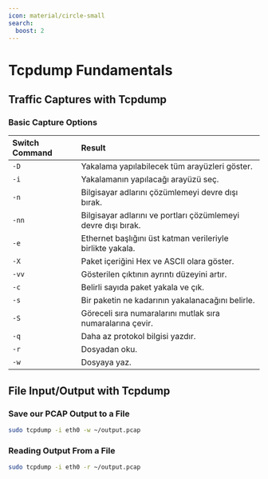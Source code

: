 ```yaml
---
icon: material/circle-small
search:
  boost: 2
---
```


# Tcpdump Fundamentals

## Traffic Captures with Tcpdump

### Basic Capture Options

| Switch Command | Result |
|:---|:---|
| `-D` | Yakalama yapılabilecek tüm arayüzleri göster. |
| `-i` | Yakalamanın yapılacağı arayüzü seç. |
| `-n` | Bilgisayar adlarını çözümlemeyi devre dışı bırak. |
| `-nn` | Bilgisayar adlarını ve portları çözümlemeyi devre dışı bırak. |
| `-e` | Ethernet başlığını üst katman verileriyle birlikte yakala. |
| `-X` | Paket içeriğini Hex ve ASCII olara göster. |
| `-vv` | Gösterilen çıktının ayrıntı düzeyini artır. |
| `-c` | Belirli sayıda paket yakala ve çık. |
| `-s` | Bir paketin ne kadarının yakalanacağını belirle. |
| `-S` | Göreceli sıra numaralarını mutlak sıra numaralarına çevir. |
| `-q` | Daha az protokol bilgisi yazdır. |
| `-r` | Dosyadan oku. |
| `-w` | Dosyaya yaz. |

## File Input/Output with Tcpdump

### Save our PCAP Output to a File

```bash
sudo tcpdump -i eth0 -w ~/output.pcap
```

### Reading Output From a File

```bash
sudo tcpdump -i eth0 -r ~/output.pcap
```
